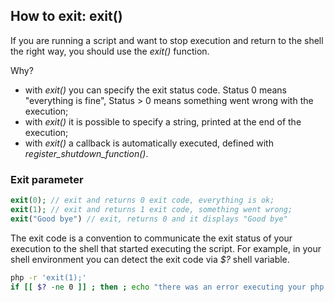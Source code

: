 ## How to exit: exit()

If you are running a script and want to stop execution and return to the shell the right way, you should use the _exit()_ function.

Why?
- with _exit()_ you can specify the exit status code. Status 0 means "everything is fine", Status > 0 means something went wrong with the execution;
- with _exit()_ it is possible to specify a string, printed at the end of the execution;
- with _exit()_ a callback is automatically executed, defined with *register_shutdown_function()*.


### Exit parameter
```php
exit(0); // exit and returns 0 exit code, everything is ok;
exit(1); // exit and returns 1 exit code, something went wrong;
exit("Good bye") // exit, returns 0 and it displays "Good bye"
```



The exit code is a convention to communicate the exit status of your execution to the shell that started executing the script.
For example, in your shell environment you can detect the exit code via _$?_ shell variable.

```sh
php -r 'exit(1);'
if [[ $? -ne 0 ]] ; then ; echo "there was an error executing your php script"; fi
```
